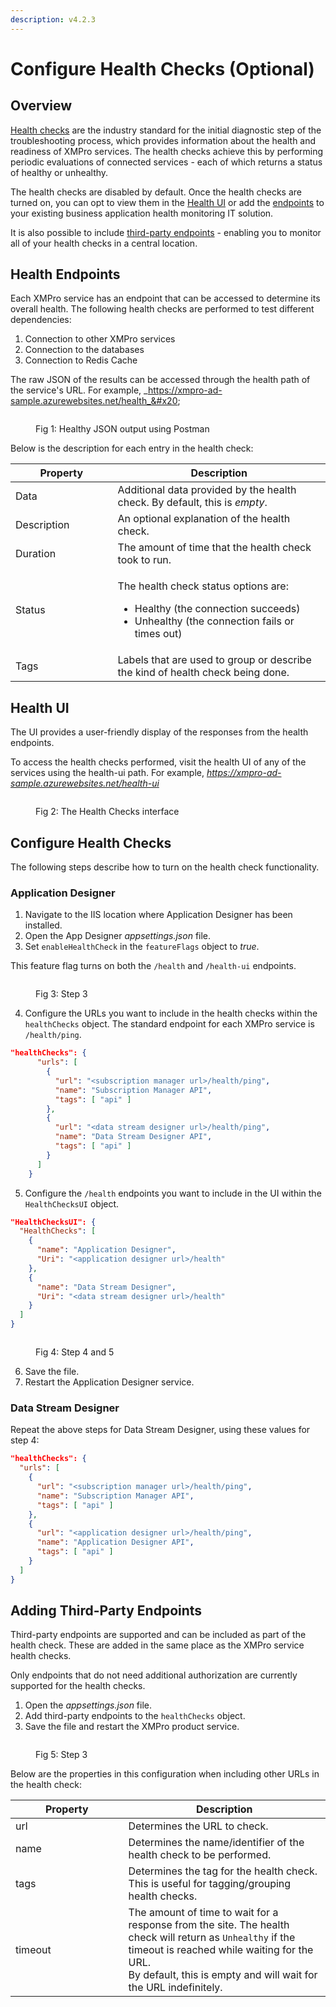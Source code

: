 ```yaml
---
description: v4.2.3
---
```


# Configure Health Checks (Optional)

<!-- embeded video removed -->

## **Overview**

[Health checks](https://learn.microsoft.com/en-us/aspnet/core/host-and-deploy/health-checks?view=aspnetcore-6.0) are the industry standard for the initial diagnostic step of the troubleshooting process, which provides information about the health and readiness of XMPro services. The health checks achieve this by performing periodic evaluations of connected services - each of which returns a status of healthy or unhealthy.

The health checks are disabled by default. Once the health checks are turned on, you can opt to view them in the [Health UI](configure-health-checks-optional.md#health-ui) or add the [endpoints](configure-health-checks-optional.md#health-endpoints) to your existing business application health monitoring IT solution.  &#x20;

<!-- unsupported tag removed -->
It is also possible to include [third-party endpoints](configure-health-checks-optional.md#adding-third-party-endpoints) - enabling you to monitor all of your health checks in a central location.
<!-- unsupported tag removed -->

## **Health Endpoints**

Each XMPro service has an endpoint that can be accessed to determine its overall health. The following health checks are performed to test different dependencies:

1. Connection to other XMPro services
2. Connection to the databases
3. Connection to Redis Cache

The raw JSON of the results can be accessed through the health path of the service's URL. For example, _https://xmpro-ad-sample.azurewebsites.net/health_&#x20;

<figure><img src="../../.gitbook/assets/health-endpoint-result.png" alt=""><figcaption><p>Fig 1: Healthy JSON output using Postman</p></figcaption></figure>

Below is the description for each entry in the health check:

<table><thead><tr><th width="147.57142857142856">Property</th><th>Description</th></tr></thead><tbody><tr><td>Data</td><td>Additional data provided by the health check. By default, this is <em>empty</em>.</td></tr><tr><td>Description</td><td>An optional explanation of the health check.</td></tr><tr><td>Duration</td><td>The amount of time that the health check took to run.</td></tr><tr><td>Status</td><td><p>The health check status options are:</p><ul><li>Healthy (the connection succeeds)</li><li>Unhealthy (the connection fails or times out)</li></ul></td></tr><tr><td>Tags</td><td>Labels that are used to group or describe the kind of health check being done.</td></tr></tbody></table>

## **Health UI**

The UI provides a user-friendly display of the responses from the health endpoints.

To access the health checks performed, visit the health UI of any of the services using the health-ui path. For example, _https://xmpro-ad-sample.azurewebsites.net/health-ui_

<figure><img src="../../.gitbook/assets/health-ui.png" alt=""><figcaption><p>Fig 2: The Health Checks interface</p></figcaption></figure>

## Configure Health Checks

The following steps describe how to turn on the health check functionality.

### Application Designer

1. Navigate to the IIS location where Application Designer has been installed.
2. Open the App Designer  _appsettings.json_ file.
3. Set `enableHealthCheck` in the `featureFlags` object to _true_.&#x20;

<!-- unsupported tag removed -->
This feature flag turns on both the `/health` and `/health-ui` endpoints.
<!-- unsupported tag removed -->

<figure><img src="../../.gitbook/assets/Configure Health Check - setup step 1.png" alt=""><figcaption><p>Fig 3: Step 3</p></figcaption></figure>

4. Configure the URLs you want to include in the health checks within the `healthChecks` object. The standard endpoint for each XMPro service is `/health/ping`.&#x20;

```json
"healthChecks": {
      "urls": [
        {
          "url": "<subscription manager url>/health/ping",
          "name": "Subscription Manager API",
          "tags": [ "api" ]
        },
        {
          "url": "<data stream designer url>/health/ping",
          "name": "Data Stream Designer API",
          "tags": [ "api" ]
        }
      ]
    }
```

5. Configure the `/health` endpoints you want to include in the UI within the `HealthChecksUI` object.&#x20;

```json
"HealthChecksUI": {
  "HealthChecks": [
    {
      "name": "Application Designer",
      "Uri": "<application designer url>/health"
    },
    {
      "name": "Data Stream Designer",
      "Uri": "<data stream designer url>/health"
    }
  ]
}
```

<figure><img src="../../.gitbook/assets/Configure Health Check - setup step 2.png" alt=""><figcaption><p>Fig 4: Step 4 and 5</p></figcaption></figure>

6. Save the file.
7. Restart the Application Designer service.

### Data Stream Designer

Repeat the above steps for Data Stream Designer, using these values for step 4:

```json
"healthChecks": {
  "urls": [
    {
      "url": "<subscription manager url>/health/ping",
      "name": "Subscription Manager API",
      "tags": [ "api" ]
    },
    {
      "url": "<application designer url>/health/ping",
      "name": "Application Designer API",
      "tags": [ "api" ]
    }
  ]
}
```

## Adding Third-Party Endpoints

Third-party endpoints are supported and can be included as part of the health check. These are added in the same place as the XMPro service health checks.&#x20;

<!-- unsupported tag removed -->
Only endpoints that do not need additional authorization are currently supported for the health checks.
<!-- unsupported tag removed -->

1. Open the _appsettings.json_ file.
2. Add third-party endpoints to the `healthChecks` object.
3. Save the file and restart the XMPro product service.

<figure><img src="../../.gitbook/assets/Configure Health Check - setup step 3.png" alt=""><figcaption><p>Fig 5: Step 3</p></figcaption></figure>

Below are the properties in this configuration when including other URLs in the health check:

<table><thead><tr><th width="164.57142857142856">Property</th><th>Description</th></tr></thead><tbody><tr><td>url</td><td>Determines the URL to check.</td></tr><tr><td>name</td><td>Determines the name/identifier of the health check to be performed.</td></tr><tr><td>tags</td><td>Determines the tag for the health check. This is useful for tagging/grouping health checks.</td></tr><tr><td>timeout</td><td>The amount of time to wait for a response from the site. The health check will return as <code>Unhealthy</code> if the timeout is reached while waiting for the URL. <br>By default, this is empty and will wait for the URL indefinitely.</td></tr></tbody></table>
